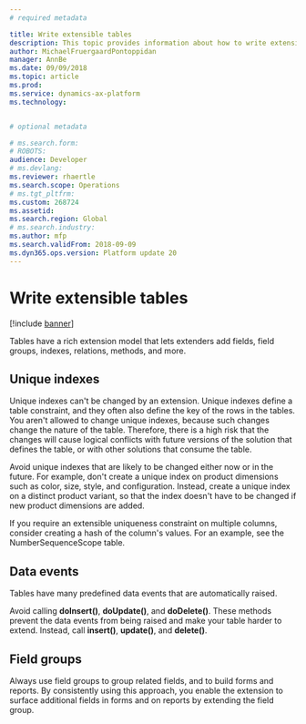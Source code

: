 ```yaml
---
# required metadata

title: Write extensible tables
description: This topic provides information about how to write extensible tables.
author: MichaelFruergaardPontoppidan
manager: AnnBe
ms.date: 09/09/2018
ms.topic: article
ms.prod: 
ms.service: dynamics-ax-platform
ms.technology: 


# optional metadata

# ms.search.form: 
# ROBOTS: 
audience: Developer
# ms.devlang: 
ms.reviewer: rhaertle
ms.search.scope: Operations
# ms.tgt_pltfrm: 
ms.custom: 268724
ms.assetid: 
ms.search.region: Global
# ms.search.industry: 
ms.author: mfp
ms.search.validFrom: 2018-09-09
ms.dyn365.ops.version: Platform update 20
---
```


# Write extensible tables
[!include [banner](../includes/banner.md)]

Tables have a rich extension model that lets extenders add fields, field groups, indexes, relations, methods, and more.

## Unique indexes
Unique indexes can't be changed by an extension. Unique indexes define a table constraint, and they often also define the key of the rows in the tables. You aren't allowed to change unique indexes, because such changes change the nature of the table. Therefore, there is a high risk that the changes will cause logical conflicts with future versions of the solution that defines the table, or with other solutions that consume the table.

Avoid unique indexes that are likely to be changed either now or in the future. For example, don't create a unique index on product dimensions such as color, size, style, and configuration. Instead, create a unique index on a distinct product variant, so that the index doesn't have to be changed if new product dimensions are added.

If you require an extensible uniqueness constraint on multiple columns, consider creating a hash of the column's values. For an example, see the NumberSequenceScope table.

## Data events
Tables have many predefined data events that are automatically raised.

Avoid calling **doInsert()**, **doUpdate()**, and **doDelete()**. These methods prevent the data events from being raised and make your table harder to extend. Instead, call **insert()**, **update()**, and **delete()**.

## Field groups
Always use field groups to group related fields, and to build forms and reports. By consistently using this approach, you enable the extension to surface additional fields in forms and on reports by extending the field group.

